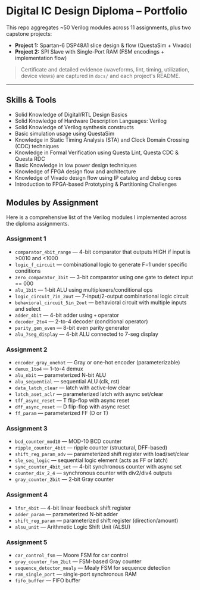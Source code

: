 # Digital IC Design Diploma – Portfolio

This repo aggregates ~50 Verilog modules across 11 assignments, plus two capstone projects:
- **Project 1:** Spartan-6 DSP48A1 slice design & flow (QuestaSim + Vivado)
- **Project 2:** SPI Slave with Single-Port RAM (FSM encodings + implementation flow)

> Certificate and detailed evidence (waveforms, lint, timing, utilization, device views) are captured in `docs/` and each project's README.

---

## Skills & Tools
- Solid Knowledge of Digital/RTL Design Basics
- Solid Knowledge of Hardware Description Languages: Verilog
- Solid Knowledge of Verilog synthesis constructs
- Basic simulation usage using QuestaSim
- Knowledge in Static Timing Analysis (STA) and Clock Domain Crossing (CDC) techniques
- Knowledge in Formal Verification using Questa Lint, Questa CDC & Questa RDC
- Basic Knowledge in low power design techniques
- Knowledge of FPGA design flow and architecture
- Knowledge of Vivado design flow using IP catalog and debug cores
- Introduction to FPGA-based Prototyping & Partitioning Challenges

## Modules by Assignment

Here is a comprehensive list of the Verilog modules I implemented across the diploma assignments.  


### Assignment 1
- `comparator_4bit_range` — 4-bit comparator that outputs HIGH if input is >0010 and <1000
- `logic_f_circuit` — combinational logic to generate F=1 under specific conditions
- `zero_comparator_3bit` — 3-bit comparator using one gate to detect input == 000
- `alu_1bit` — 1-bit ALU using multiplexers/conditional ops
- `logic_circuit_7in_2out` — 7-input/2-output combinational logic circuit
- `behavioral_circuit_5in_2out` — behavioral circuit with multiple inputs and select
- `adder_4bit` — 4-bit adder using `+` operator
- `decoder_2to4` — 2-to-4 decoder (conditional operator)
- `parity_gen_even` — 8-bit even parity generator
- `alu_7seg_display` — 4-bit ALU connected to 7-seg display

### Assignment 2
- `encoder_gray_onehot` — Gray or one-hot encoder (parameterizable)
- `demux_1to4` — 1-to-4 demux
- `alu_nbit` — parameterized N-bit ALU
- `alu_sequential` — sequential ALU (clk, rst)
- `data_latch_clear` — latch with active-low clear
- `latch_aset_aclr` — parameterized latch with async set/clear
- `tff_async_reset` — T flip-flop with async reset
- `dff_async_reset` — D flip-flop with async reset
- `ff_param` — parameterized FF (D or T)

### Assignment 3
- `bcd_counter_mod10` — MOD-10 BCD counter
- `ripple_counter_4bit` — ripple counter (structural, DFF-based)
- `shift_reg_param_adv` — parameterized shift register with load/set/clear
- `sle_seq_logic` — sequential logic element (acts as FF or latch)
- `sync_counter_4bit_set` — 4-bit synchronous counter with async set
- `counter_div_2_4` — synchronous counter with div2/div4 outputs
- `gray_counter_2bit` — 2-bit Gray counter

### Assignment 4
- `lfsr_4bit` — 4-bit linear feedback shift register
- `adder_param` — parameterized N-bit adder
- `shift_reg_param` — parameterized shift register (direction/amount)
- `alsu_unit` — Arithmetic Logic Shift Unit (ALSU)

### Assignment 5
- `car_control_fsm` — Moore FSM for car control
- `gray_counter_fsm_2bit` — FSM-based Gray counter
- `sequence_detector_mealy` — Mealy FSM for sequence detection
- `ram_single_port` — single-port synchronous RAM
- `fifo_buffer` — FIFO buffer

